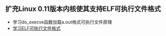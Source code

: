 ## 扩充Linux 0.11版本内核使其支持ELF可执行文件格式

+ 学习do_execve函数加载a.out格式可执行文件原理
+ [学习ELF可执行文件格式](https://www.cnblogs.com/QiQi-Robotics/p/15573352.html)
